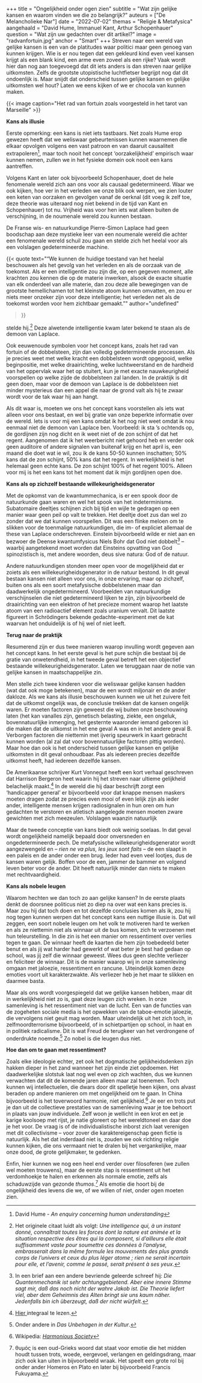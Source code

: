 +++
title = "Ongelijkheid onder ogen zien"
subtitle = "Wat zijn gelijke kansen en waarom vinden we die zo belangrijk?"
auteurs = ["De Melancholieke Nar"]
date = "2022-07-02"
themas = "Religie & Metafysica"
aangehaald = "David Hume, Immanuel Kant, Arthur Schopenhauer"
question = "Wat zijn uw gedachten over dit artikel?"
image = "radvanfortuin.jpg"
anchor = "Smart"
+++
Streven naar een wereld van gelijke kansen is een van de platitudes waar politici maar geen genoeg van kunnen krijgen. Wie is er nou tegen dat een gekleurd kind even veel kansen krijgt als een blank kind, een arme even zoveel als een rijke? Vaak wordt hier dan nog aan toegevoegd dat dit iets anders is dan streven naar gelijke uitkomsten. Zelfs de grootste utopistische luchtfietser begrijpt nog dat dit ondoenlijk is. Maar snijdt dat onderscheid tussen gelijke kansen en gelijke uitkomsten wel hout? Laten we eens kijken of we er chocola van kunnen maken.

{{< image caption="Het rad van fortuin zoals voorgesteld in het tarot van Marseille" >}}

**Kans als illusie**

Eerste opmerking: een kans is niet iets tastbaars. Net zoals Hume erop gewezen heeft dat we weliswaar gebeurtenissen kunnen waarnemen die elkaar opvolgen volgens een vast patroon en van daaruit causaliteit extrapoleren[^1], maar toch nooit het concept ‘oorzakelijkheid’ empirisch waar kunnen nemen, zullen we in het fysieke domein ook nooit een kans aantreffen.

Volgens Kant en later ook bijvoorbeeld Schopenhauer, doet de hele fenomenale wereld zich aan ons voor als causaal gedetermineerd. Waar we ook kijken, hoe ver in het verleden we onze blik ook werpen, we zien louter een keten van oorzaken en gevolgen vanaf de oerknal (dit voeg ik zelf toe, deze theorie was uiteraard nog niet bekend in de tijd van Kant en Schopenhauer) tot nu. Vrijheid was voor hen iets wat alleen buiten de verschijning, in de noumenale wereld zou kunnen bestaan.

De Franse wis- en natuurkundige Pierre-Simon Laplace had geen boodschap aan deze mystieke leer van een noumenale wereld die achter een fenomenale wereld schuil zou gaan en stelde zich het heelal voor als een volslagen gedetermineerde machine.

{{< quote
	text="“We kunnen de huidige toestand van het heelal beschouwen als het gevolg van het verleden en als de oorzaak van de toekomst. Als er een intelligentie zou zijn die, op een gegeven moment, alle krachten zou kennen die op de materie inwerken, alsook de exacte situatie van elk onderdeel van alle materie, dan zou deze alle bewegingen van de grootste hemellichamen tot het kleinste atoom kunnen omvatten, en zou er niets meer onzeker zijn voor deze intelligentie; het verleden net als de toekomst worden voor hem zichtbaar gemaakt.”"
	author="undefined"
>}}

stelde hij.[^2] Deze alwetende intelligentie kwam later bekend te staan als de demoon van Laplace.

Ook eeuwenoude symbolen voor het concept kans, zoals het rad van fortuin of de dobbelsteen, zijn dan volledig gedetermineerde processen. Als je precies weet met welke kracht een dobbelsteen wordt opgegooid, welke beginpositie, met welke draairichting, welke luchtweerstand en de hardheid van het oppervlak waar het op stuitert, kun je met exacte nauwkeurigheid voorspellen op welke zijde de dobbelsteen zal landen. In de praktijk is dit geen doen, maar voor de demoon van Laplace is de dobbelsteen niet minder mysterieus dan een appel die naar de grond valt als hij te zwaar wordt voor de tak waar hij aan hangt.

Als dit waar is, moeten we ons het concept kans voorstellen als iets wat alleen voor ons bestaat, en wel bij gratie van onze beperkte informatie over de wereld. Iets is voor mij een kans omdat ik het nog niet weet omdat ik nou eenmaal niet de demoon van Laplace ben. Voorbeeld: ik sta ’s ochtends op, de gordijnen zijn nog dicht en ik weet niet of de zon schijnt of dat het regent. Aangenomen dat ik het weerbericht niet gehoord heb en verder ook geen auditoire of andere signalen van buitenaf krijg en het april is, een maand die doet wat ie wil, zou ik de kans 50-50 kunnen inschatten; 50% kans dat de zon schijnt, 50% kans dat het regent. In werkelijkheid is het helemaal geen echte kans. De zon schijnt 100% of het regent 100%. Alleen voor mij is het een kans tot het moment dat ik mijn gordijnen open doe.

**Kans als op zichzelf bestaande willekeurigheidsgenerator**

Met de opkomst van de kwantummechanica, is er een spook door de natuurkunde gaan waren en wel het spook van het indeterminisme. Subatomaire deeltjes schijnen zich bij tijd en wijle te gedragen op een manier waar geen peil op valt te trekken. Het deeltje doet zus dan wel zo zonder dat we dat kunnen voorspellen. Dit was een flinke meloen om te slikken voor de toenmalige natuurkundigen, die im- of expliciet allemaal de these van Laplace onderschreven. Einstein bijvoorbeeld wilde er niet aan en bezwoer de Deense kwantumfysicus Niels Bohr dat God niet dobbelt[^3] – waarbij aangetekend moet worden dat Einsteins opvatting van God spinozistisch is, met andere woorden, deus sive natura: God of de natuur.

Andere natuurkundigen stonden meer open voor de mogelijkheid dat er zoiets als een willekeurigheidsgenerator in de natuur bestond. In dit geval bestaan kansen niet alleen voor ons, in onze ervaring, maar op zichzelf, buiten ons als een soort metafysische dobbelstenen maar dan daadwerkelijk ongedetermineerd. Voorbeelden van natuurkundige verschijnselen die niet gedetermineerd lijken te zijn, zijn bijvoorbeeld de draairichting van een elektron of het precieze moment waarop het laatste atoom van een radioactief element zoals uranium vervalt. Dit laatste figureert in Schrödingers bekende gedachte-experiment met de kat waarvan het onduidelijk is of hij wel of niet leeft.

**Terug naar de praktijk**

Resumerend zijn er dus twee manieren waarop invulling wordt gegeven aan het concept kans. In het eerste geval is het pure schijn die bestaat bij de gratie van onwetendheid, in het tweede geval betreft het een objectief bestaande willekeurigheidsgenerator. Laten we teruggaan naar de notie van gelijke kansen in maatschappelijke zin.

Men stelle zich twee kinderen voor die weliswaar gelijke kansen hadden (wat dat ook moge betekenen), maar de een wordt miljonair en de ander dakloze. Als we kans als illusie beschouwen kunnen we uit het zuivere feit dat de uitkomst ongelijk was, de conclusie trekken dat de kansen ongelijk waren. Er moeten factoren zijn geweest die wij buiten onze beschouwing laten (het kan vanalles zijn, genetisch belasting, ziekte, een ongeluk, bovennatuurlijke inmenging, het gesternte waaronder iemand geboren is) die maken dat de uitkomst in het ene geval A was en in het andere geval B. Verborgen factoren die niettemin met ijverig speurwerk in kaart gebracht kunnen worden (al zal dat voor bovennatuurlijke factoren pittig worden). Maar hoe dan ook is het onderscheid tussen gelijke kansen en gelijke uitkomsten in dit geval onhoudbaar. Pas als iedereen precies dezelfde uitkomst heeft, had iedereen dezelfde kansen.

De Amerikaanse schrijver Kurt Vonnegut heeft een kort verhaal geschreven dat Harrison Bergeron heet waarin hij het streven naar ultieme gelijkheid belachelijk maakt.[^4] In de wereld die hij daar beschrijft zorgt een ‘handicapper general’ er bijvoorbeeld voor dat knappe mensen maskers moeten dragen zodat ze precies even mooi of even lelijk zijn als ieder ander, intelligente mensen krijgen radiosignalen in hun oren om hun gedachten te verstoren en atletisch aangelegde mensen moeten zware gewichten met zich meezeulen. Volslagen waanzin natuurlijk

Maar de tweede conceptie van kans biedt ook weinig soelaas. In dat geval wordt ongelijkheid namelijk bepaald door onversneden en ongedetermineerde pech. De metafysische willekeurigheidsgenerator wordt aangezwengeld en – *rien ne va plus, les jeux sont faits* – de een slaapt in een paleis en de ander onder een brug. Ieder had even veel lootjes, dus de kansen waren gelijk. Boffen voor de een, jammer de bammer en volgend leven beter voor de ander. Dit heeft natuurlijk minder dan niets te maken met rechtvaardigheid.

**Kans als nobele leugen**

Waarom hechten we dan toch zo aan gelijke kansen? In de eerste plaats denkt de doorsnee politicus niet zo diep na over wat een kans precies is. Maar zou hij dat toch doen en tot dezelfde conclusies komen als ik, zou hij nog tegen kunnen werpen dat het concept kans een nuttige illusie is. Dat wil zeggen, een soort nobele leugen om het volk te motiveren hard te werken en als ze niettemin niet als winnaar uit de bus komen, zich te verzoenen met hun teleurstelling. In die zin is het een manier om ressentiment over verlies tegen te gaan. De winnaar heeft de kaarten die hem zijn toebedeeld beter benut en als jij wat harder had gewerkt of wat beter je best had gedaan op school, was jij zelf die winnaar geweest. Wees dus geen slechte verliezer en feliciteer de winnaar. Dit is de manier waarop wij in onze samenleving omgaan met jaloezie, ressentiment en rancune. Uiteindelijk komen deze emoties voort uit karakterzwakte. Als verliezer heb je het maar te slikken en daarmee basta.

Maar als ons wordt voorgespiegeld dat we gelijke kansen hebben, maar dit in werkelijkheid niet zo is, gaat deze leugen zich wreken. In onze samenleving is het ressentiment niet van de lucht. Een van de functies van de zogeheten sociale media is het opwekken van de taboe-emotie jaloezie, die vervolgens niet geuit mag worden. Maar uiteindelijk uit het zich toch, in zelfmoordterrorisme bijvoorbeeld, of in schietpartijen op school, in haat en in politiek radicalisme. Dit is wat Freud de terugkeer van het verdrongene of onderdrukte noemde.[^5] Zo nobel is die leugen dus niet.

**Hoe dan om te gaan met ressentiment?**

Zoals elke ideologie echter, zet ook het dogmatische gelijkheidsdenken zijn hakken dieper in het zand wanneer het zijn einde ziet opdoemen. Het daadwerkelijke slotstuk laat nog wel even op zich wachten, dus we kunnen verwachten dat dit de komende jaren alleen maar zal toenemen. Toch kunnen wij intellectuelen, die dwars door dit spelletje heen kijken, ons alvast beraden op andere manieren om met ongelijkheid om te gaan. In China bijvoorbeeld is het toverwoord harmonie, niet gelijkheid.[^6] Je eer en trots put je dan uit de collectieve prestaties van de samenleving waar je toe behoort in plaats van jouw individuele. Zelf woon je wellicht in een krot en eet je karige koolsoep met rijst, je natie gloreert op het wereldtoneel en daar doe je het voor. De vraag is of de individualistische inborst zich laat verenigen met dit collectivisme – voor zover die karaktereigenschap geen fictie is natuurlijk. Als het dat inderdaad niet is, zouden we ook richting religie kunnen kijken, die ons vermaant niet te dralen bij het vergankelijke, maar onze dood, de grote gelijkmaker, te gedenken.

Enfin, hier kunnen we nog een heel end verder over filosoferen (we zullen wel moeten trouwens), maar de eerste stap is ressentiment uit het verdomhoekje te halen en erkennen als normale emotie, zelfs als schaduwzijde van gezonde *thumos*.[^7] Als emotie die hoort bij de ongelijkheid des levens die we, of we willen of niet, onder ogen moeten zien.

[^1]: David Hume - *An enquiry concerning human understanding*

[^2]: Het originele citaat luidt als volgt: *Une* [](https://fr.wikipedia.org/wiki/Intelligence "Intelligence")*intelligence qui, à un instant donné, connaîtrait toutes les forces dont la nature est animée et la situation respective des êtres qui la composent, si d’ailleurs elle était suffisamment vaste pour soumettre ces données à l’analyse, embrasserait dans la même formule les mouvements des plus grands corps de l’univers et ceux du plus léger atome ; rien ne serait incertain pour elle, et l’avenir, comme le passé, serait présent à ses yeux.*

[^3]: In een brief aan een andere bevriende geleerde schreef hij: *Die Quantenmechanik ist sehr achtunggebietend. Aber eine innere Stimme sagt mir, daß das noch nicht der wahre Jakob ist. Die Theorie liefert viel, aber dem Geheimnis des Alten bringt sie uns kaum näher. Jedenfalls bin ich überzeugt, daß der nicht würfelt.*

[^4]: [Hier ](https://archive.org/stream/HarrisonBergeron/Harrison%20Bergeron_djvu.txt)integraal te lezen.

[^5]: Onder andere in *Das Unbehagen in der Kultur*.

[^6]: Wikipedia: *[Harmonious Society](https://en.wikipedia.org/wiki/Harmonious_Society)*

[^7]: θυμός is een oud-Grieks woord dat staat voor emotie die het midden houdt tussen trots, woede, eergevoel, verlangen en geldingsdrang, maar zich ook kan uiten in bijvoorbeeld wraak. Het speelt een grote rol bij onder ander Homeros en Plato en later bij bijvoorbeeld Francis Fukuyama.